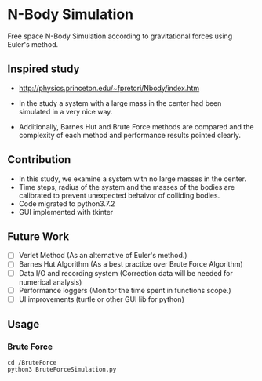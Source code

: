 # N-Body Simulation
Free space N-Body Simulation according to gravitational forces using Euler's method.

## Inspired study
* http://physics.princeton.edu/~fpretori/Nbody/index.htm

* In the study a system with a large mass in the center had been simulated in a very nice way.  
* Additionally, Barnes Hut and Brute Force methods are compared and the complexity of each method and performance results pointed clearly.


## Contribution
 * In this study, we examine a system with no large masses in the center. 
 * Time steps, radius of the system and the masses of the bodies are calibrated to prevent unexpected behaivor of colliding bodies.
 * Code migrated to python3.7.2
 * GUI implemented with tkinter

## Future Work
- [ ] Verlet Method (As an alternative of Euler's method.)
- [ ] Barnes Hut Algorithm (As a best practice over Brute Force Algorithm)
- [ ] Data I/O and recording system (Correction data will be needed for numerical analysis)
- [ ] Performance loggers (Monitor the time spent in functions scope.)
- [ ] UI improvements (turtle or other GUI lib for python)

## Usage

### Brute Force
```
cd /BruteForce
python3 BruteForceSimulation.py

```
